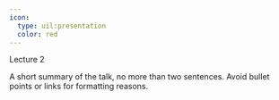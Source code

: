 ```yaml
---
icon:
  type: uil:presentation
  color: red
---   
```


Lecture 2

A short summary of the talk, no more than two sentences. Avoid bullet points or links for formatting reasons.